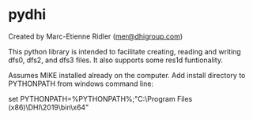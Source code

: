 # pydhi

Created by Marc-Etienne Ridler (mer@dhigroup.com)

This python library is intended to facilitate creating, reading and writing dfs0, dfs2, and dfs3 files.
It also supports some res1d funtionality.

Assumes MIKE installed already on the computer. Add install directory to PYTHONPATH from windows command line:

set PYTHONPATH=%PYTHONPATH%;"C:\Program Files (x86)\DHI\2019\bin\x64"


